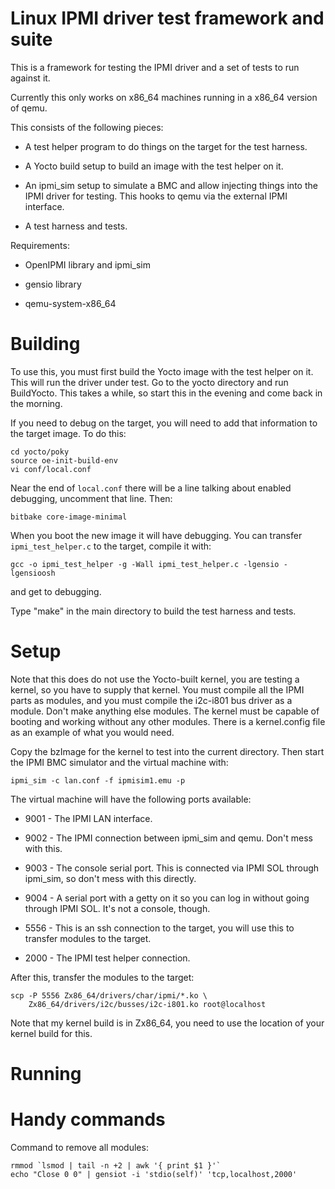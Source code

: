 # Linux IPMI driver test framework and suite

This is a framework for testing the IPMI driver and a set of tests to
run against it.

Currently this only works on x86\_64 machines running in a x86\_64
version of qemu.

This consists of the following pieces:

* A test helper program to do things on the target for the test harness.

* A Yocto build setup to build an image with the test helper on it.

* An ipmi\_sim setup to simulate a BMC and allow injecting things into
  the IPMI driver for testing.  This hooks to qemu via the external
  IPMI interface.
  
* A test harness and tests.

Requirements:

* OpenIPMI library and ipmi\_sim

* gensio library

* qemu-system-x86_64

# Building

To use this, you must first build the Yocto image with the test helper
on it.  This will run the driver under test.  Go to the yocto
directory and run BuildYocto.  This takes a while, so start this in
the evening and come back in the morning.

If you need to debug on the target, you will need to add that
information to the target image.  To do this:

    cd yocto/poky
	source oe-init-build-env
	vi conf/local.conf

Near the end of `local.conf` there will be a line talking about
enabled debugging, uncomment that line.  Then:

    bitbake core-image-minimal
	
When you boot the new image it will have debugging.  You can transfer
`ipmi_test_helper.c` to the target, compile it with:

    gcc -o ipmi_test_helper -g -Wall ipmi_test_helper.c -lgensio -lgensioosh

and get to debugging.

Type "make" in the main directory to build the test harness and tests.

# Setup

Note that this does do not use the Yocto-built kernel, you are testing
a kernel, so you have to supply that kernel.  You must compile all the
IPMI parts as modules, and you must compile the i2c-i801 bus driver as
a module.  Don't make anything else modules.  The kernel must be
capable of booting and working without any other modules.  There is a
kernel.config file as an example of what you would need.

Copy the bzImage for the kernel to test into the current directory.
Then start the IPMI BMC simulator and the virtual machine with:

    ipmi_sim -c lan.conf -f ipmisim1.emu -p
  
The virtual machine will have the following ports available:

* 9001 - The IPMI LAN interface.

* 9002 - The IPMI connection between ipmi_sim and qemu.  Don't mess
  with this.
  
* 9003 - The console serial port.  This is connected via IPMI SOL
  through ipmi_sim, so don't mess with this directly.
  
* 9004 - A serial port with a getty on it so you can log in without
  going through IPMI SOL.  It's not a console, though.
  
* 5556 - This is an ssh connection to the target, you will use this
  to transfer modules to the target.
  
* 2000 - The IPMI test helper connection.

After this, transfer the modules to the target:

    scp -P 5556 Zx86_64/drivers/char/ipmi/*.ko \
	    Zx86_64/drivers/i2c/busses/i2c-i801.ko root@localhost

Note that my kernel build is in Zx86_64, you need to use the location
of your kernel build for this.

# Running

# Handy commands

Command to remove all modules:

    rmmod `lsmod | tail -n +2 | awk '{ print $1 }'`
    echo "Close 0 0" | gensiot -i 'stdio(self)' 'tcp,localhost,2000'
